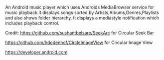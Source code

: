 An Android music player which uses Androids MediaBrowser service for music playback.It displays songs sorted by Artists,Albums,Genres,Playlists and also shows folder hierarchy.
It displays a mediastyle notification which includes playback control.

Credit:
https://github.com/sushantbelsare/SeekArc for Circular Seek Bar

https://github.com/hdodenhof/CircleImageView for Circular Image View

https://developer.android.com
